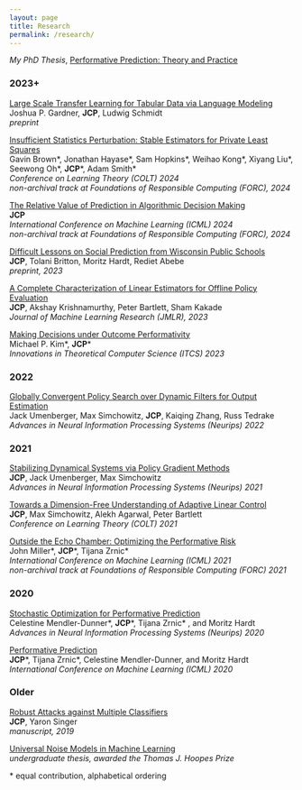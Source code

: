 ```yaml
---
layout: page
title: Research
permalink: /research/
---
```


*My PhD Thesis*, [Performative Prediction: Theory and Practice](https://www2.eecs.berkeley.edu/Pubs/TechRpts/2023/EECS-2023-80.pdf)

### 2023+

[Large Scale Transfer Learning for Tabular Data via Language Modeling](https://arxiv.org/pdf/2406.12031)     
Joshua P. Gardner, **JCP**, Ludwig Schmidt    
*preprint*   

[Insufficient Statistics Perturbation: Stable Estimators for Private Least Squares](https://arxiv.org/pdf/2404.15409.pdf)  
Gavin Brown\*, Jonathan Hayase\*, Sam Hopkins\*, Weihao Kong\*, Xiyang Liu\*, Seewong Oh\*, **JCP**\*, Adam Smith\*    
*Conference on Learning Theory (COLT) 2024*               
*non-archival track at Foundations of Responsible Computing (FORC), 2024*   

[The Relative Value of Prediction in Algorithmic Decision Making](https://arxiv.org/pdf/2312.08511.pdf)   
**JCP**   
*International Conference on Machine Learning (ICML) 2024*    
*non-archival track at Foundations of Responsible Computing (FORC), 2024*

[Difficult Lessons on Social Prediction from Wisconsin Public Schools](/pdfs/difficult_lessons.pdf)    
**JCP**, Tolani Britton, Moritz Hardt, Rediet Abebe   
*preprint, 2023*  

[A Complete Characterization of Linear Estimators for Offline Policy Evaluation](https://arxiv.org/pdf/2203.04236.pdf)    
**JCP**, Akshay Krishnamurthy, Peter Bartlett, Sham Kakade   
*Journal of Machine Learning Research (JMLR), 2023*         

[Making Decisions under Outcome Performativity](http://arxiv.org/pdf/2210.01745.pdf)   
Michael P. Kim\*, **JCP**\*    
*Innovations in Theoretical Computer Science (ITCS) 2023*   

### 2022

[Globally Convergent Policy Search over Dynamic Filters for Output Estimation](http://arxiv.org/pdf/2202.11659.pdf)      
Jack Umenberger, Max Simchowitz, **JCP**, Kaiqing Zhang, Russ Tedrake    
*Advances in Neural Information Processing Systems (Neurips) 2022*     
   

### 2021


[Stabilizing Dynamical Systems via Policy Gradient Methods](https://arxiv.org/pdf/2110.06418.pdf)       
**JCP**, Jack Umenberger, Max Simchowitz    
*Advances in Neural Information Processing Systems (Neurips) 2021*    
   

[Towards a Dimension-Free Understanding of Adaptive Linear Control](https://arxiv.org/pdf/2103.10620.pdf)   
**JCP**, Max Simchowitz, Alekh Agarwal, Peter Bartlett   
*Conference on Learning Theory (COLT) 2021*             
    
    
[Outside the Echo Chamber: Optimizing the Performative Risk](https://arxiv.org/pdf/2102.08570.pdf)        
John Miller\*, **JCP**\*, Tijana Zrnic\*    
*International Conference on Machine Learning (ICML) 2021*    
*non-archival track at Foundations of Responsible Computing (FORC) 2021*    
       

### 2020


[Stochastic Optimization for Performative Prediction](https://arxiv.org/pdf/2006.06887.pdf)         
Celestine Mendler-Dunner\*, **JCP**\*, Tijana Zrnic\* , and Moritz Hardt    
*Advances in Neural Information Processing Systems (Neurips) 2020*    
    

[Performative Prediction](https://arxiv.org/pdf/2002.06673.pdf)    
**JCP**\*, Tijana Zrnic\*, Celestine Mendler-Dunner, and Moritz Hardt   
*International Conference on Machine Learning (ICML) 2020*     
   

### Older


[Robust Attacks against Multiple Classifiers](https://arxiv.org/pdf/1906.02816.pdf)             
**JCP**, Yaron Singer   
*manuscript, 2019*                 
  

[Universal Noise Models in Machine Learning](/pdfs/thesis_jcp.pdf)                  
*undergraduate thesis, awarded the Thomas J. Hoopes Prize* 
   

\* equal contribution, alphabetical ordering 
   
